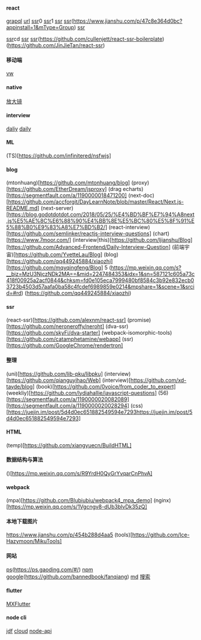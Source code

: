 #### react 
[grapql](https://github.com/Gossamer-React/Lucid)
[url](https://github.com/EBazarov/nsfw_data_source_urls)
[ssr](https://github.com/mtsee/react-koa2-ssr)0
[ssr](https://github.com/chikara-chan/react-isomorphic-boilerplate)1
[ssr](https://github.com/code-mcx/react-ssr)
[ssr](https://github.com/wujiabk/zhaopinApp)(https://www.jianshu.com/p/47c8e364d0bc?appinstall=1&mType=Group)
[ssr](https://github.com/meibin08/NeteaseCloudMusic-SSR)

[ssr](https://github.com/manuelbieh/react-ssr-setup)cd 
[ssr](https://github.com/cereallarceny/cra-ssr)
[ssr](https://github.com/kriasoft/react-starter-kit)(https://github.com/cullenjett/react-ssr-boilerplate)(https://github.com/JinJieTan/react-ssr)

#### 移动端
[vw](https://www.w3cplus.com/mobile/vw-layout-in-vue.html)

#### native
[放大镜](https://github.com/Hacker233/JavaScript)

#### interview
[daliy](https://github.com/Advanced-Frontend/Daily-Interview-Question)
[daily](https://github.com/haizlin/fe-interview)

#### ML
(TS)[https://github.com/infinitered/nsfwjs]

#### blog
(mtonhuang)[https://github.com/mtonhuang/blog] 
(proxy)[https://github.com/EtherDream/jsproxy]
(drag echarts)[https://segmentfault.com/a/1190000018471200]
(next-doc)[https://github.com/accforgit/DayLearnNote/blob/master/React/Next.js-README.md]
(next-server)[https://blog.godotdotdot.com/2018/05/25/%E4%BD%BF%E7%94%A8next.js%E5%AE%8C%E6%88%90%E4%BB%8E%E5%BC%80%E5%8F%91%E5%88%B0%E9%83%A8%E7%BD%B2/]
(react-interview)[https://github.com/semlinker/reactjs-interview-questions]
(chart)[https://www.7moor.com/]
(interview|this)[https://github.com/ljianshu/Blog][https://github.com/Advanced-Frontend/Daily-Interview-Question]
(前端宇宙)[https://github.com/YvetteLau/Blog]
(blog)[https://github.com/qq449245884/xiaozhi] [https://github.com/mqyqingfeng/Blog] 5
(https://mp.weixin.qq.com/s?__biz=MzU3NjczNDk2MA==&mid=2247484353&idx=1&sn=587121c605a73c418f00925a2acf0844&chksm=fd0e105eca7999480bf8584c3b92e832ecb03723b4503d57aafa0ba58c4fcdef6989859e0214&mpshare=1&scene=1&srcid=#rd)
(https://github.com/qq449245884/xiaozhi)
#### ssr
(react-ssr)[https://github.com/alexnm/react-ssr]
(promise)[https://github.com/neroneroffy/neroht]
(dva-ssr)[https://github.com/skyFi/dva-starter]
(webpack-isomorphic-tools)[https://github.com/catamphetamine/webapp]
(ssr)[https://github.com/GoogleChrome/rendertron]
#### 整理
(uni)[https://github.com/lib-pku/libpku]
(interview)[https://github.com/qianguyihao/Web]
(interview)[https://github.com/xd-tayde/blog]
(book)[https://github.com/0voice/from_coder_to_expert]
(weekliy)[https://github.com/lydiahallie/javascript-questions]
(56)[https://segmentfault.com/a/1190000020082089][https://segmentfault.com/a/1190000020028294]
(css)[https://juejin.im/post/5d4d0ec651882549594e7293https://juejin.im/post/5d4d0ec651882549594e7293]
#### HTML
(temp)[https://github.com/xiangyuecn/BuildHTML]

#### 数据结构与算法
()[https://mp.weixin.qq.com/s/R9YrdH0QyGrYvqarCnPhvA]

#### webpack
(mpa)[https://github.com/Blubiubiu/webpack4_mpa_demo]
(nginx)[https://mp.weixin.qq.com/s/1Vgcngv8-dUb3blvDk35zQ]
#### 本地下载图片
https://www.jianshu.com/p/454b288d4aa5
(tools)[https://github.com/Ice-Hazymoon/MikuTools]



#### 网站
[ps](https://www.photopea.com/)(https://ps.gaoding.com/#/)
[npm](https://github.com/verdaccio/verdaccio)
[google](https://github.com/haotian-wang/google-access-helper)(https://github.com/bannedbook/fanqiang)
[md](https://github.com/nicejade/markdown-online-editor)
[搜索](https://github.com/dengyuhan/magnetW)

#### flutter
[MXFlutter](https://github.com/TGIF-iMatrix/MXFlutter)

#### node cli
[jdf](https://github.com/jdf2e/jdf)
[cloud](https://github.com/nondanee/UnblockNeteaseMusic)
[node-api](https://github.com/kriasoft/nodejs-api-starter)